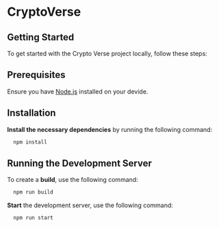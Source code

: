 # CryptoVerse

## Getting Started

To get started with the Crypto Verse project locally, follow these steps:


## Prerequisites

Ensure you have [Node.js](https://nodejs.org/) installed on your devide.


## Installation

**Install the necessary dependencies** by running the following command:
```bash
  npm install
```

## Running the Development Server
To create a **build**, use the following command:
```bash
  npm run build
```

**Start** the development server, use the following command:
```bash
  npm run start
```


